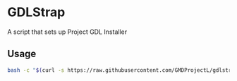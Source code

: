 # GDLStrap

A script that sets up Project GDL Installer

## Usage
```bash
bash -c "$(curl -s https://raw.githubusercontent.com/GMDProjectL/gdlstrap/refs/heads/main/install.sh)"
```
